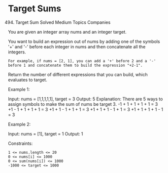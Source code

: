 # Target Sums
494. Target Sum
Solved
Medium
Topics
Companies

You are given an integer array nums and an integer target.

You want to build an expression out of nums by adding one of the symbols '+' and '-' before each integer in nums and then concatenate all the integers.

    For example, if nums = [2, 1], you can add a '+' before 2 and a '-' before 1 and concatenate them to build the expression "+2-1".

Return the number of different expressions that you can build, which evaluates to target.

 

Example 1:

Input: nums = [1,1,1,1,1], target = 3
Output: 5
Explanation: There are 5 ways to assign symbols to make the sum of nums be target 3.
-1 + 1 + 1 + 1 + 1 = 3
+1 - 1 + 1 + 1 + 1 = 3
+1 + 1 - 1 + 1 + 1 = 3
+1 + 1 + 1 - 1 + 1 = 3
+1 + 1 + 1 + 1 - 1 = 3

Example 2:

Input: nums = [1], target = 1
Output: 1

 

Constraints:

    1 <= nums.length <= 20
    0 <= nums[i] <= 1000
    0 <= sum(nums[i]) <= 1000
    -1000 <= target <= 1000

